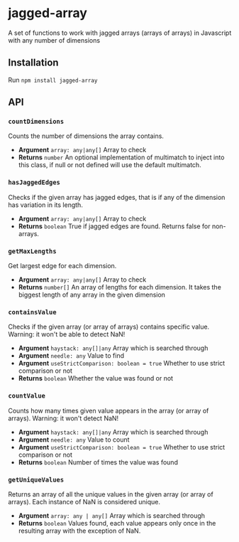 # jagged-array

A set of functions to work with jagged arrays (arrays of arrays) in Javascript with any number of dimensions

## Installation

Run `npm install jagged-array`

## API

### `countDimensions`
Counts the number of dimensions the array contains.

 * **Argument** `array: any|any[]` Array to check
 * **Returns** `number` An optional implementation of multimatch to inject into this class, if null or not defined will use the default multimatch.

### `hasJaggedEdges`
Checks if the given array has jagged edges, that is if any of the dimension has variation in its length.

 * **Argument** `array: any|any[]` Array to check
 * **Returns** `boolean` True if jagged edges are found. Returns false for non-arrays.
 
 
### `getMaxLengths`
Get largest edge for each dimension.

 * **Argument** `array: any|any[]` Array to check
 * **Returns** `number[]` An array of lengths for each dimension. It takes the biggest length of any array in the given dimension

 
### `containsValue`
Checks if the given array (or array of arrays) contains specific value. Warning: it won't be able to detect NaN!

 * **Argument** `haystack: any[]|any` Array which is searched through
 * **Argument** `needle: any` Value to find
 * **Argument** `useStrictComparison: boolean = true` Whether to use strict comparison or not
 * **Returns** `boolean` Whether the value was found or not

### `countValue`
Counts how many times given value appears in the array (or array of arrays). Warning: it won't detect NaN!

 * **Argument** `haystack: any[]|any` Array which is searched through
 * **Argument** `needle: any` Value to count
 * **Argument** `useStrictComparison: boolean = true` Whether to use strict comparison or not
 * **Returns** `boolean` Number of times the value was found
 
 
### `getUniqueValues`
Returns an array of all the unique values in the given array (or array of arrays). Each instance of NaN is considered unique.

 * **Argument** `array: any | any[]` Array which is searched through
 * **Returns** `boolean` Values found, each value appears only once in the resulting array with the exception of NaN.
